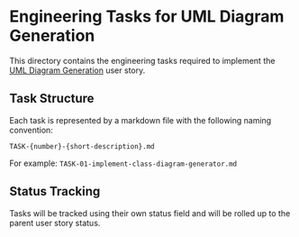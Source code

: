 # Engineering Tasks for UML Diagram Generation

This directory contains the engineering tasks required to implement the [UML Diagram Generation](../02-uml-diagram-generation.md) user story.

## Task Structure

Each task is represented by a markdown file with the following naming convention:

```
TASK-{number}-{short-description}.md
```

For example: `TASK-01-implement-class-diagram-generator.md`

## Status Tracking

Tasks will be tracked using their own status field and will be rolled up to the parent user story status.